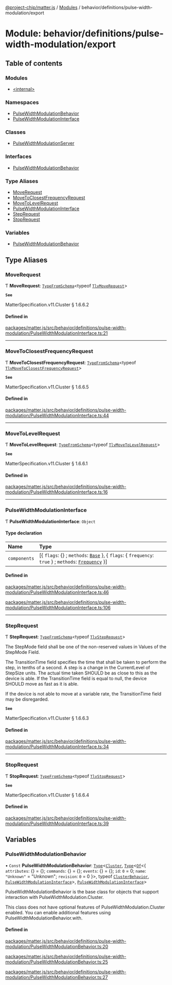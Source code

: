 [@project-chip/matter.js](../README.md) / [Modules](../modules.md) / behavior/definitions/pulse-width-modulation/export

# Module: behavior/definitions/pulse-width-modulation/export

## Table of contents

### Modules

- [\<internal\>](behavior_definitions_pulse_width_modulation_export._internal_.md)

### Namespaces

- [PulseWidthModulationBehavior](behavior_definitions_pulse_width_modulation_export.PulseWidthModulationBehavior.md)
- [PulseWidthModulationInterface](behavior_definitions_pulse_width_modulation_export.PulseWidthModulationInterface.md)

### Classes

- [PulseWidthModulationServer](../classes/behavior_definitions_pulse_width_modulation_export.PulseWidthModulationServer.md)

### Interfaces

- [PulseWidthModulationBehavior](../interfaces/behavior_definitions_pulse_width_modulation_export.PulseWidthModulationBehavior-1.md)

### Type Aliases

- [MoveRequest](behavior_definitions_pulse_width_modulation_export.md#moverequest)
- [MoveToClosestFrequencyRequest](behavior_definitions_pulse_width_modulation_export.md#movetoclosestfrequencyrequest)
- [MoveToLevelRequest](behavior_definitions_pulse_width_modulation_export.md#movetolevelrequest)
- [PulseWidthModulationInterface](behavior_definitions_pulse_width_modulation_export.md#pulsewidthmodulationinterface)
- [StepRequest](behavior_definitions_pulse_width_modulation_export.md#steprequest)
- [StopRequest](behavior_definitions_pulse_width_modulation_export.md#stoprequest)

### Variables

- [PulseWidthModulationBehavior](behavior_definitions_pulse_width_modulation_export.md#pulsewidthmodulationbehavior)

## Type Aliases

### MoveRequest

Ƭ **MoveRequest**: [`TypeFromSchema`](tlv_export.md#typefromschema)\<typeof [`TlvMoveRequest`](cluster_export.PulseWidthModulation.md#tlvmoverequest)\>

**`See`**

MatterSpecification.v11.Cluster § 1.6.6.2

#### Defined in

[packages/matter.js/src/behavior/definitions/pulse-width-modulation/PulseWidthModulationInterface.ts:21](https://github.com/project-chip/matter.js/blob/6d3b6a5d957d88a9231d6ecab4bb41f8133112be/packages/matter.js/src/behavior/definitions/pulse-width-modulation/PulseWidthModulationInterface.ts#L21)

___

### MoveToClosestFrequencyRequest

Ƭ **MoveToClosestFrequencyRequest**: [`TypeFromSchema`](tlv_export.md#typefromschema)\<typeof [`TlvMoveToClosestFrequencyRequest`](cluster_export.PulseWidthModulation.md#tlvmovetoclosestfrequencyrequest)\>

**`See`**

MatterSpecification.v11.Cluster § 1.6.6.5

#### Defined in

[packages/matter.js/src/behavior/definitions/pulse-width-modulation/PulseWidthModulationInterface.ts:44](https://github.com/project-chip/matter.js/blob/6d3b6a5d957d88a9231d6ecab4bb41f8133112be/packages/matter.js/src/behavior/definitions/pulse-width-modulation/PulseWidthModulationInterface.ts#L44)

___

### MoveToLevelRequest

Ƭ **MoveToLevelRequest**: [`TypeFromSchema`](tlv_export.md#typefromschema)\<typeof [`TlvMoveToLevelRequest`](cluster_export.PulseWidthModulation.md#tlvmovetolevelrequest)\>

**`See`**

MatterSpecification.v11.Cluster § 1.6.6.1

#### Defined in

[packages/matter.js/src/behavior/definitions/pulse-width-modulation/PulseWidthModulationInterface.ts:16](https://github.com/project-chip/matter.js/blob/6d3b6a5d957d88a9231d6ecab4bb41f8133112be/packages/matter.js/src/behavior/definitions/pulse-width-modulation/PulseWidthModulationInterface.ts#L16)

___

### PulseWidthModulationInterface

Ƭ **PulseWidthModulationInterface**: `Object`

#### Type declaration

| Name | Type |
| :------ | :------ |
| `components` | [\{ `flags`: {} ; `methods`: [`Base`](../interfaces/behavior_definitions_pulse_width_modulation_export.PulseWidthModulationInterface.Base.md)  }, \{ `flags`: \{ `frequency`: ``true``  } ; `methods`: [`Frequency`](../interfaces/behavior_definitions_pulse_width_modulation_export.PulseWidthModulationInterface.Frequency.md)  }] |

#### Defined in

[packages/matter.js/src/behavior/definitions/pulse-width-modulation/PulseWidthModulationInterface.ts:46](https://github.com/project-chip/matter.js/blob/6d3b6a5d957d88a9231d6ecab4bb41f8133112be/packages/matter.js/src/behavior/definitions/pulse-width-modulation/PulseWidthModulationInterface.ts#L46)

[packages/matter.js/src/behavior/definitions/pulse-width-modulation/PulseWidthModulationInterface.ts:106](https://github.com/project-chip/matter.js/blob/6d3b6a5d957d88a9231d6ecab4bb41f8133112be/packages/matter.js/src/behavior/definitions/pulse-width-modulation/PulseWidthModulationInterface.ts#L106)

___

### StepRequest

Ƭ **StepRequest**: [`TypeFromSchema`](tlv_export.md#typefromschema)\<typeof [`TlvStepRequest`](cluster_export.PulseWidthModulation.md#tlvsteprequest)\>

The StepMode field shall be one of the non-reserved values in Values of the StepMode Field.

The TransitionTime field specifies the time that shall be taken to perform the step, in tenths of a second. A step
is a change in the CurrentLevel of StepSize units. The actual time taken SHOULD be as close to this as the device is
able. If the TransitionTime field is equal to null, the device SHOULD move as fast as it is able.

If the device is not able to move at a variable rate, the TransitionTime field may be disregarded.

**`See`**

MatterSpecification.v11.Cluster § 1.6.6.3

#### Defined in

[packages/matter.js/src/behavior/definitions/pulse-width-modulation/PulseWidthModulationInterface.ts:34](https://github.com/project-chip/matter.js/blob/6d3b6a5d957d88a9231d6ecab4bb41f8133112be/packages/matter.js/src/behavior/definitions/pulse-width-modulation/PulseWidthModulationInterface.ts#L34)

___

### StopRequest

Ƭ **StopRequest**: [`TypeFromSchema`](tlv_export.md#typefromschema)\<typeof [`TlvStopRequest`](cluster_export.PulseWidthModulation.md#tlvstoprequest)\>

**`See`**

MatterSpecification.v11.Cluster § 1.6.6.4

#### Defined in

[packages/matter.js/src/behavior/definitions/pulse-width-modulation/PulseWidthModulationInterface.ts:39](https://github.com/project-chip/matter.js/blob/6d3b6a5d957d88a9231d6ecab4bb41f8133112be/packages/matter.js/src/behavior/definitions/pulse-width-modulation/PulseWidthModulationInterface.ts#L39)

## Variables

### PulseWidthModulationBehavior

• `Const` **PulseWidthModulationBehavior**: [`Type`](../interfaces/behavior_cluster_export.ClusterBehavior.Type.md)\<[`Cluster`](../interfaces/cluster_export.PulseWidthModulation.Cluster.md), [`Type`](../interfaces/behavior_cluster_export.ClusterBehavior.Type.md)\<[`Of`](../interfaces/cluster_export.ClusterType.Of.md)\<\{ `attributes`: {} = \{}; `commands`: {} = \{}; `events`: {} = \{}; `id`: ``0`` = 0; `name`: ``"Unknown"`` = "Unknown"; `revision`: ``0`` = 0 }\>, typeof [`ClusterBehavior`](behavior_cluster_export.ClusterBehavior.md), [`PulseWidthModulationInterface`](behavior_definitions_pulse_width_modulation_export.md#pulsewidthmodulationinterface)\>, [`PulseWidthModulationInterface`](behavior_definitions_pulse_width_modulation_export.md#pulsewidthmodulationinterface)\>

PulseWidthModulationBehavior is the base class for objects that support interaction with PulseWidthModulation.Cluster.

This class does not have optional features of PulseWidthModulation.Cluster enabled. You can enable additional
features using PulseWidthModulationBehavior.with.

#### Defined in

[packages/matter.js/src/behavior/definitions/pulse-width-modulation/PulseWidthModulationBehavior.ts:20](https://github.com/project-chip/matter.js/blob/6d3b6a5d957d88a9231d6ecab4bb41f8133112be/packages/matter.js/src/behavior/definitions/pulse-width-modulation/PulseWidthModulationBehavior.ts#L20)

[packages/matter.js/src/behavior/definitions/pulse-width-modulation/PulseWidthModulationBehavior.ts:25](https://github.com/project-chip/matter.js/blob/6d3b6a5d957d88a9231d6ecab4bb41f8133112be/packages/matter.js/src/behavior/definitions/pulse-width-modulation/PulseWidthModulationBehavior.ts#L25)

[packages/matter.js/src/behavior/definitions/pulse-width-modulation/PulseWidthModulationBehavior.ts:27](https://github.com/project-chip/matter.js/blob/6d3b6a5d957d88a9231d6ecab4bb41f8133112be/packages/matter.js/src/behavior/definitions/pulse-width-modulation/PulseWidthModulationBehavior.ts#L27)
